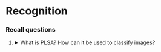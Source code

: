 # Recognition

### Recall questions

1. <details markdown=1><summary markdown="span"> What is PLSA? How can it be used to classify images? </summary>
    
    \
    See: https://en.wikipedia.org/wiki/Probabilistic_latent_semantic_analysis
    
	![](../../static/CV/plsa.png)

</details>